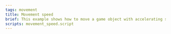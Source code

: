 ```yaml
---
tags: movement
title: Movement speed
brief: This example shows how to move a game object with accelerating speed.
scripts: movement_speed.script
---
```

